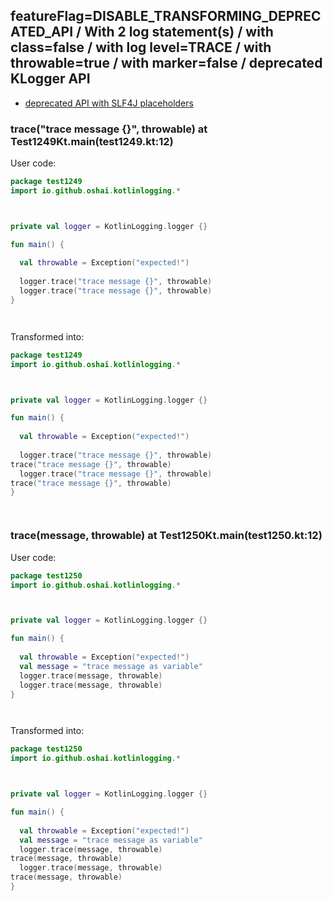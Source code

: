 ## featureFlag=DISABLE_TRANSFORMING_DEPRECATED_API / With 2 log statement(s) / with class=false / with log level=TRACE / with throwable=true / with marker=false / deprecated KLogger API

* [deprecated API with SLF4J placeholders](deprecated-slf4j-placeholders.md)

###  trace("trace message {}", throwable) at Test1249Kt.main(test1249.kt:12)

User code:
```kotlin
package test1249
import io.github.oshai.kotlinlogging.*



private val logger = KotlinLogging.logger {}

fun main() {
  
  val throwable = Exception("expected!")
  
  logger.trace("trace message {}", throwable)
  logger.trace("trace message {}", throwable)
}




```
  
Transformed into:
```kotlin
package test1249
import io.github.oshai.kotlinlogging.*



private val logger = KotlinLogging.logger {}

fun main() {
  
  val throwable = Exception("expected!")
  
  logger.trace("trace message {}", throwable)
trace("trace message {}", throwable)
  logger.trace("trace message {}", throwable)
trace("trace message {}", throwable)
}




```

###  trace(message, throwable) at Test1250Kt.main(test1250.kt:12)

User code:
```kotlin
package test1250
import io.github.oshai.kotlinlogging.*



private val logger = KotlinLogging.logger {}

fun main() {
  
  val throwable = Exception("expected!")
  val message = "trace message as variable"
  logger.trace(message, throwable)
  logger.trace(message, throwable)
}




```
  
Transformed into:
```kotlin
package test1250
import io.github.oshai.kotlinlogging.*



private val logger = KotlinLogging.logger {}

fun main() {
  
  val throwable = Exception("expected!")
  val message = "trace message as variable"
  logger.trace(message, throwable)
trace(message, throwable)
  logger.trace(message, throwable)
trace(message, throwable)
}




```
